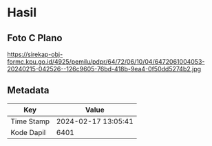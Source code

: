 # Hasil

## Foto C Plano

https://sirekap-obj-formc.kpu.go.id/4925/pemilu/pdpr/64/72/06/10/04/6472061004053-20240215-042526--126c9605-76bd-418b-9ea4-0f50dd5274b2.jpg


## Metadata

| Key        | Value               |
| ---------- | ------------------- |
| Time Stamp | 2024-02-17 13:05:41 |
| Kode Dapil | 6401                |




